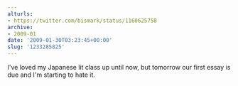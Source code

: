 ```yaml
---
alturls:
- https://twitter.com/bismark/status/1160625758
archive:
- 2009-01
date: '2009-01-30T03:23:45+00:00'
slug: '1233285825'
---
```


I've loved my Japanese lit class up until now, but tomorrow our first essay is due and I'm starting to hate it.

